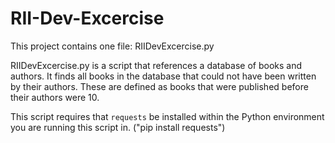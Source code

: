 # RII-Dev-Excercise

This project contains one file: RIIDevExcercise.py

RIIDevExcercise.py is a script that references a database of books and authors.
It finds all books in the database that could not have been written by their authors.
These are defined as books that were published before their authors were 10.

This script requires that `requests` be installed within the Python
environment you are running this script in. ("pip install requests")
